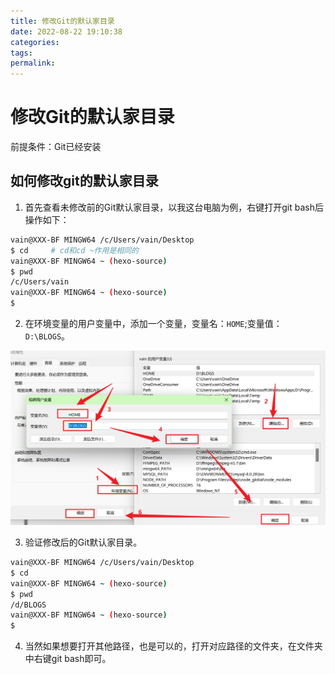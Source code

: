 ```yaml
---
title: 修改Git的默认家目录
date: 2022-08-22 19:10:38
categories:
tags:
permalink:
---
```


# 修改Git的默认家目录

前提条件：Git已经安装

## 如何修改git的默认家目录

1. 首先查看未修改前的Git默认家目录，以我这台电脑为例，右键打开git bash后操作如下：

```bash
vain@XXX-BF MINGW64 /c/Users/vain/Desktop
$ cd     # cd和cd ~作用是相同的
vain@XXX-BF MINGW64 ~ (hexo-source)
$ pwd
/c/Users/vain
vain@XXX-BF MINGW64 ~ (hexo-source)
$
```

2. 在环境变量的用户变量中，添加一个变量，变量名：`HOME`;变量值：`D:\BLOGS`。

![image-20221122163705073](修改Git的默认家目录/image-20221122163705073.png)

3. 验证修改后的Git默认家目录。

```bash
vain@XXX-BF MINGW64 /c/Users/vain/Desktop
$ cd
vain@XXX-BF MINGW64 ~ (hexo-source)
$ pwd
/d/BLOGS
vain@XXX-BF MINGW64 ~ (hexo-source)
$
```

4. 当然如果想要打开其他路径，也是可以的，打开对应路径的文件夹，在文件夹中右键git bash即可。
